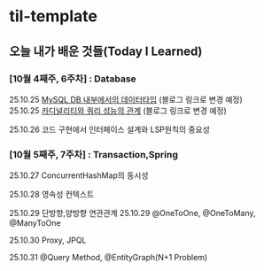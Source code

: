 # til-template

## 오늘 내가 배운 것들(Today I Learned)

### [10월 4째주, 6주차] : Database
25.10.25 [MySQL DB 내부에서의 데이터타입](https://lavender-peridot-14c.notion.site/MySQL-DB-2965c02b8af9800590eada72e073dba8?source=copy_link) (블로그 링크로 변경 예정)<br>
25.10.25 [카디널리티와 쿼리 성능의 관계](https://lavender-peridot-14c.notion.site/2965c02b8af9807583cadff07e3154ab?source=copy_link) (블로그 링크로 변경 예정)

25.10.26 코드 구현에서 인터페이스 설계와 LSP원칙의 중요성


### [10월 5째주, 7주차] : Transaction,Spring
25.10.27 ConcurrentHashMap의 동시성

25.10.28 영속성 컨텍스트

25.10.29 단방향,양방향 연관관계
25.10.29 @OneToOne, @OneToMany, @ManyToOne

25.10.30 Proxy, JPQL

25.10.31 @Query Method, @EntityGraph(N+1 Problem)